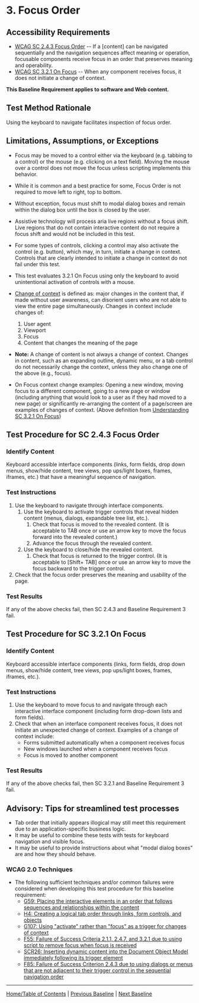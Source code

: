 # 3. Focus Order
## Accessibility Requirements
* [WCAG SC 2.4.3 Focus Order](https://www.w3.org/TR/UNDERSTANDING-WCAG20/navigation-mechanisms-focus-order.html) -- If a [content] can be navigated sequentially and the navigation sequences affect meaning or operation, focusable components receive focus in an order that preserves meaning and operability.
* [WCAG SC 3.2.1 On Focus](http://www.w3.org/TR/UNDERSTANDING-WCAG20/consistent-behavior-receive-focus.html) -- When any component receives focus, it does not initiate a change of context.

**This Baseline Requirement applies to software and Web content.**

## Test Method Rationale
Using the keyboard to navigate facilitates inspection of focus order.

## Limitations, Assumptions, or Exceptions
* Focus may be moved to a control either via the keyboard (e.g. tabbing to a control) or the mouse (e.g. clicking on a text field). Moving the mouse over a control does not move the focus unless scripting implements this behavior. 
* While it is common and a best practice for some, Focus Order is not required to move left to right, top to bottom.
* Without exception, focus must shift to modal dialog boxes and remain within the dialog box until the box is closed by the user.
* Assistive technology will process aria live regions without a focus shift. Live regions that do not contain interactive content do not require a focus shift and would not be included in this test.
* For some types of controls, clicking a control may also activate the control (e.g. button), which may, in turn, initiate a change in context. Controls that are clearly intended to initiate a change in context do not fail under this test.
* This test evaluates 3.2.1 On Focus using only the keyboard to avoid unintentional activation of controls with a mouse.
* [Change of context](https://www.w3.org/TR/UNDERSTANDING-WCAG20/consistent-behavior-receive-focus.html#context-changedef) is defined as: major changes in the content that, if made without user awareness, can disorient users who are not able to view the entire page simultaneously. Changes in context include changes of:
    1. User agent
    2. Viewport
    3. Focus
    4. Content that changes the meaning of the page

* **Note:** A change of content is not always a change of context. Changes in content, such as an expanding outline, dynamic menu, or a tab control do not necessarily change the context, unless they also change one of the above (e.g., focus).
* On Focus context change examples: Opening a new window, moving focus to a different component, going to a new page or window (including anything that would look to a user as if they had moved to a new page) or significantly re-arranging the content of a page/screen are examples of changes of context. (Above definition from [Understanding SC 3.2.1 On Focus](https://www.w3.org/TR/UNDERSTANDING-WCAG20/consistent-behavior-receive-focus.html))

## Test Procedure for SC 2.4.3 Focus Order
### Identify Content
Keyboard accessible interface components (links, form fields, drop down menus, show/hide content, tree views, pop ups/light boxes, frames, iframes, etc.) that have a meaningful sequence of navigation.

### Test Instructions
1.	Use the keyboard to navigate through interface components.
    1.	Use the keyboard to activate trigger controls that reveal hidden content (menus, dialogs, expandable tree list, etc.).
        1.	Check that focus is moved to the revealed content. (It is acceptable to TAB once or use an arrow key to move the focus forward into the revealed content.)
        2.	Advance the focus through the revealed content.
    2.	Use the keyboard to close/hide the revealed content. 
        1.	Check that focus is returned to the trigger control. (It is acceptable to [Shift+ TAB] once or use an arrow key to move the focus backward to the trigger control.
2.	Check that the focus order preserves the meaning and usability of the page.

### Test Results
If any of the above checks fail, then SC 2.4.3 and Baseline Requirement 3 fail.

## Test Procedure for SC 3.2.1 On Focus
### Identify Content
Keyboard accessible interface components (links, form fields, drop down menus, show/hide content, tree views, pop ups/light boxes, frames, iframes, etc.).

### Test Instructions
1. Use the keyboard to move focus to and navigate through each interactive interface component (including form drop-down lists and form fields).
2. Check that when an interface component receives focus, it does not initiate an unexpected change of context. Examples of a change of context include:
    * Forms submitted automatically when a component receives focus
    * New windows launched when a component receives focus
    * Focus is moved to another component 

### Test Results
If any of the above checks fail, then SC 3.2.1 and Baseline Requirement 3 fail.

## Advisory: Tips for streamlined test processes
* Tab order that initially appears illogical may still meet this requirement due to an application-specific business logic.
* It may be useful to combine these tests with tests for keyboard navigation and visible focus.
* It may be useful to provide instructions about what "modal dialog boxes" are and how they should behave.

### WCAG 2.0 Techniques
* The following sufficient techniques and/or common failures were considered when developing this test procedure for this baseline requirement:
    * [G59: Placing the interactive elements in an order that follows sequences and relationships within the content](http://www.w3.org/TR/WCAG20-TECHS/G59.html) 
    * [H4: Creating a logical tab order through links, form controls, and objects](http://www.w3.org/TR/WCAG20-TECHS/H4.html)
    * [G107: Using "activate" rather than "focus" as a trigger for changes of context](http://www.w3.org/TR/2016/NOTE-WCAG20-TECHS-20161007/G107)
    * [F55: Failure of Success Criteria 2.1.1, 2.4.7, and 3.2.1 due to using script to remove focus when focus is received](http://www.w3.org/TR/2016/NOTE-WCAG20-TECHS-20161007/F55)
    * [SCR26: Inserting dynamic content into the Document Object Model immediately following its trigger element](https://www.w3.org/TR/WCAG20-TECHS/SCR26.html)
    * [F85: Failure of Success Criterion 2.4.3 due to using dialogs or menus that are not adjacent to their trigger control in the sequential navigation order](https://www.w3.org/TR/WCAG20-TECHS/F85.html)

----------------------------------------
[Home/Table of Contents](index.md) | [Previous Baseline](02FocusVisible.md) | [Next Baseline](04RepetitiveContent.md)
